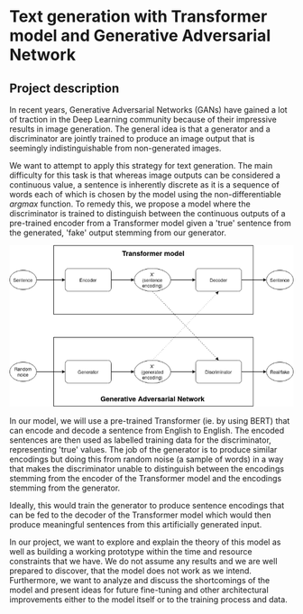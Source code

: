 # Text generation with Transformer model and Generative Adversarial Network

## Project description

In recent years, Generative Adversarial Networks (GANs) have gained a lot of
traction in the Deep Learning community because of their impressive results in
image generation. The general idea is that a generator and a discriminator are 
jointly trained to produce an image output that is seemingly indistinguishable
from non-generated images.

We want to attempt to apply this strategy for text generation. The main
difficulty for this task is that whereas image outputs can be considered a
continuous value, a sentence is inherently discrete as it is a sequence of
words each of which is chosen by the model using the non-differentiable
$argmax$ function. To remedy this, we propose a model where the discriminator
is trained to distinguish between the continuous outputs of a pre-trained
encoder from a Transformer model given a 'true' sentence from the generated,
'fake' output stemming from our generator.

![model](./images/project_model.png "Proposed Model")

In our model, we will use a pre-trained Transformer (ie. by using BERT) that
can encode and decode a sentence from English to English. The encoded sentences
are then used as labelled training data for the discriminator, representing
'true' values. The job of the generator is to produce similar encodings but
doing this from random noise (a sample of words) in a way that makes the
discriminator unable to distinguish between the encodings stemming from the
encoder of the Transformer model and the encodings stemming from the generator.

Ideally, this would train the generator to produce sentence encodings that can
be fed to the decoder of the Transformer model which would then produce
meaningful sentences from this artificially generated input.

In our project, we want to explore and explain the theory of this model as well
as building a working prototype within the time and resource constraints that we
have. We do not assume any results and we are well prepared to discover, that
the model does not work as we intend. Furthermore, we want to analyze and
discuss the shortcomings of the model and present ideas for future fine-tuning
and other architectural improvements either to the model itself or to the
training process and data.
